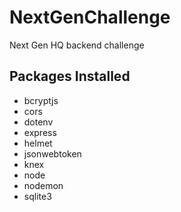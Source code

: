 # NextGenChallenge
Next Gen HQ backend challenge

## Packages Installed

- bcryptjs
- cors
- dotenv
- express
- helmet
- jsonwebtoken
- knex
- node
- nodemon
- sqlite3